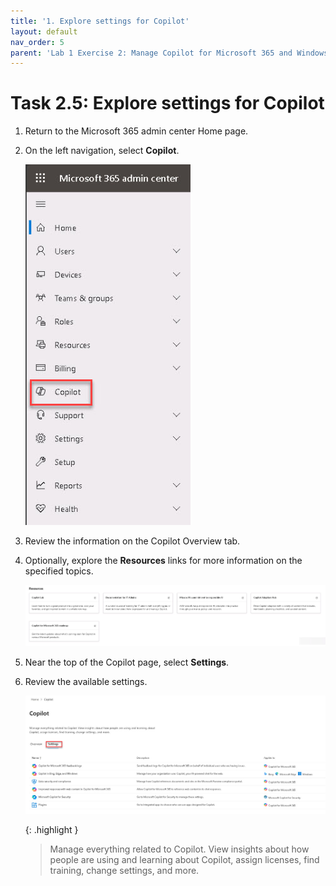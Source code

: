 ```yaml
---
title: '1. Explore settings for Copilot'
layout: default
nav_order: 5
parent: 'Lab 1 Exercise 2: Manage Copilot for Microsoft 365 and Windows Copilot'
---
```


# Task 2.5: Explore settings for Copilot

1. Return to the Microsoft 365 admin center Home page.

1. On the left navigation, select **Copilot**.

    ![30a.jpg](../media/lab1/30a.jpg)

1. Review the information on the Copilot Overview tab. 

1. Optionally, explore the **Resources** links for more information on the specified topics.

    ![31a.jpg](../media/lab1/31a.jpg)

1. Near the top of the Copilot page, select **Settings**.

1. Review the available settings.

    ![32a.jpg](../media/lab1/32a.jpg)

    {: .highlight }
    > Manage everything related to ‎Copilot‎. View insights about how people are using and learning about ‎Copilot‎, assign licenses, find training, change settings, and more.
